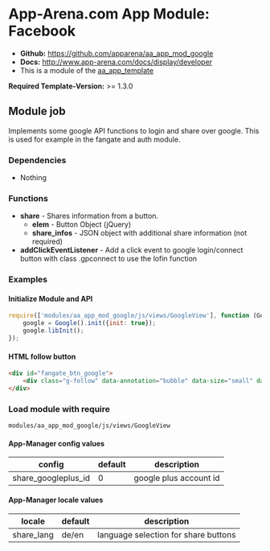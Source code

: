 # App-Arena.com App Module: Facebook
* **Github:** https://github.com/apparena/aa_app_mod_google
* **Docs:** http://www.app-arena.com/docs/display/developer
* This is a module of the [aa_app_template](https://github.com/apparena/aa_app_template)

**Required Template-Version:** >= 1.3.0

## Module job
Implements some google API functions to login and share over google. This is used for example in the fangate and auth module.

### Dependencies
* Nothing


### Functions
* **share** - Shares information from a button.
    * **elem** - Button Object (jQuery)
    * **share_infos** - JSON object with additional share information (not required)
* **addClickEventListener** - Add a click event to google login/connect button with class .gpconnect to use the lofin function

### Examples
#### Initialize Module and API
```javascript
require(['modules/aa_app_mod_google/js/views/GoogleView'], function (Google) {
    google = Google().init({init: true});
    google.libInit();
});
```

#### HTML follow button
```html
<div id="fangate_btn_google">
    <div class="g-follow" data-annotation="bubble" data-size="small" data-href="//plus.google.com/<%- _.c('share_googleplus_id') %>" data-rel="author"></div>
</div>
```

### Load module with require
```
modules/aa_app_mod_google/js/views/GoogleView
```

#### App-Manager config values
| config | default | description |
|--------|--------|--------|
| share_googleplus_id | 0 | google plus account id |

#### App-Manager locale values
| locale | default | description |
|--------|--------|--------|
| share_lang | de/en | language selection for share buttons |